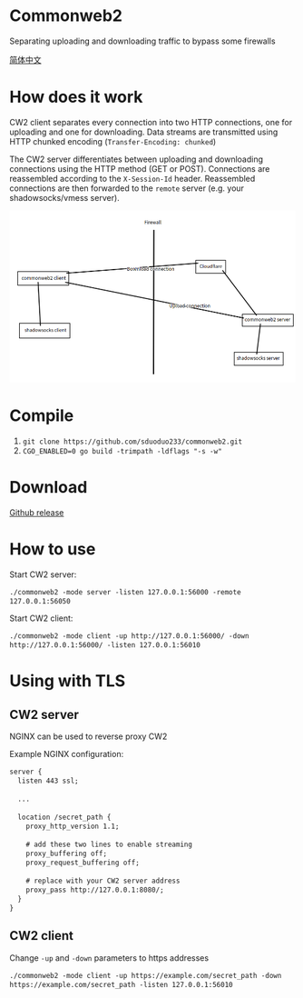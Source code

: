 # Commonweb2
Separating uploading and downloading traffic to bypass some firewalls

[简体中文](https://github.com/sduoduo233/commonweb2/blob/master/README_zh_cn.md)

# How does it work
CW2 client separates every connection into two HTTP connections, one for uploading and one for downloading. Data streams are transmitted using HTTP chunked encoding (`Transfer-Encoding: chunked`)

The CW2 server differentiates between uploading and downloading connections using the HTTP method (GET or POST). Connections are reassembled according to the `X-Session-Id` header. Reassembled connections are then forwarded to the `remote` server (e.g. your shadowsocks/vmess server).

![img](https://github.com/sduoduo233/commonweb2/raw/master/commonweb2.png)

# Compile
1. `git clone https://github.com/sduoduo233/commonweb2.git`
2. `CGO_ENABLED=0 go build -trimpath -ldflags "-s -w"`

# Download
[Github release](https://github.com/sduoduo233/commonweb2/releases)

# How to use
Start CW2 server:

```
./commonweb2 -mode server -listen 127.0.0.1:56000 -remote 127.0.0.1:56050
```

Start CW2 client:

```
./commonweb2 -mode client -up http://127.0.0.1:56000/ -down http://127.0.0.1:56000/ -listen 127.0.0.1:56010
```

# Using with TLS

## CW2 server

NGINX can be used to reverse proxy CW2

Example NGINX configuration:

```
server {
  listen 443 ssl;

  ...

  location /secret_path {
    proxy_http_version 1.1;
    
    # add these two lines to enable streaming
    proxy_buffering off;
    proxy_request_buffering off;

    # replace with your CW2 server address
    proxy_pass http://127.0.0.1:8080/;
  }
}
```

## CW2 client

Change `-up` and `-down` parameters to https addresses

```
./commonweb2 -mode client -up https://example.com/secret_path -down https://example.com/secret_path -listen 127.0.0.1:56010
```